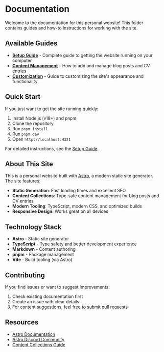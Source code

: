 # Documentation

Welcome to the documentation for this personal website! This folder contains guides and how-to instructions for working with the site.

## Available Guides

- **[Setup Guide](./setup.md)** - Complete guide to getting the website running on your computer
- **[Content Management](./content-management.md)** - How to add and manage blog posts and CV entries
- **[Customization](./customization.md)** - Guide to customizing the site's appearance and functionality

## Quick Start

If you just want to get the site running quickly:

1. Install Node.js (v18+) and pnpm
2. Clone the repository
3. Run `pnpm install`
4. Run `pnpm dev`
5. Open `http://localhost:4321`

For detailed instructions, see the [Setup Guide](./setup.md).

## About This Site

This is a personal website built with [Astro](https://astro.build/), a modern static site generator. The site features:

- **Static Generation**: Fast loading times and excellent SEO
- **Content Collections**: Type-safe content management for blog posts and CV entries
- **Modern Tooling**: TypeScript, modern CSS, and optimized builds
- **Responsive Design**: Works great on all devices

## Technology Stack

- **Astro** - Static site generator
- **TypeScript** - Type safety and better development experience
- **Markdown** - Content authoring
- **pnpm** - Package management
- **Vite** - Build tooling (via Astro)

## Contributing

If you find issues or want to suggest improvements:

1. Check existing documentation first
2. Create an issue with clear details
3. For content suggestions, feel free to submit pull requests

## Resources

- [Astro Documentation](https://docs.astro.build)
- [Astro Discord Community](https://astro.build/chat)
- [Content Collections Guide](https://docs.astro.build/en/guides/content-collections/)
